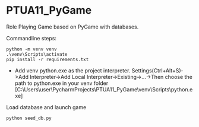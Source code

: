# PTUA11_PyGame
Role Playing Game based on PyGame with databases.

Commandline steps:

```commandline
python -m venv venv
.\venv\Scripts\activate
pip install -r requirements.txt
```

* Add venv python.exe as the project interpreter. Settings(Ctrl+Alt+S)->Add Interpreter->Add Local Interpreter->Existing->...->Then
choose the path to python.exe in your venv folder
 [C:\Users\user\PycharmProjects\PTUA11_PyGame\venv\Scripts\python.exe]

Load database and launch game
```commandline
python seed_db.py
```